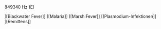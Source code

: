 849340 Hz (E)

[[Blackwater Fever]]
[[Malaria]]
[[Marsh Fever]]
[[Plasmodium-Infektionen]]
[[Remittens]]